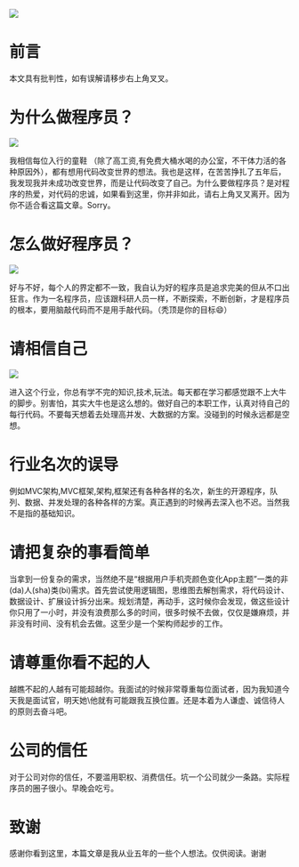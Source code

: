 ![](https://resources.blog.fastrun.cn/wp-content/uploads/2018/08/3693954934-5b8510ab07c00_articlex.png)


# 前言
本文具有批判性，如有误解请移步右上角叉叉。

# 为什么做程序员？

![](https://resources.blog.fastrun.cn/wp-content/uploads/2018/08/3533507639-5b54705af2d40_articlex.png)

我相信每位入行的童鞋 （除了高工资,有免费大桶水喝的办公室，不干体力活的各种原因外），都有想用代码改变世界的想法。我也是这样，在苦苦挣扎了五年后，我发现我并未成功改变世界，而是让代码改变了自己。为什么要做程序员？是对程序的热爱，对代码的忠诚，如果看到这里，你并非如此，请右上角叉叉离开。因为你不适合看这篇文章。Sorry。

# 怎么做好程序员？

![](https://resources.blog.fastrun.cn/wp-content/uploads/2018/08/3642378277-5b547158f12ca_articlex.png)

好与不好，每个人的界定都不一致，我自认为好的程序员是追求完美的但从不口出狂言。作为一名程序员，应该跟科研人员一样，不断探索，不断创新，才是程序员的根本，要用脑敲代码而不是用手敲代码。（秃顶是你的目标😄）

# 请相信自己

![](https://resources.blog.fastrun.cn/wp-content/uploads/2018/08/174788031-5b850e0c6c7e9_articlex.png)

进入这个行业，你总有学不完的知识,技术,玩法。每天都在学习都感觉跟不上大牛的脚步。别害怕，其实大牛也是这么想的。做好自己的本职工作，认真对待自己的每行代码。不要每天想着去处理高并发、大数据的方案。没碰到的时候永远都是空想。
# 行业名次的误导
例如MVC架构,MVC框架,架构,框架还有各种各样的名次，新生的开源程序，队列、数据、并发处理的各种各样的方案。真正遇到的时候再去深入也不迟。当然我不是指的基础知识。
# 请把复杂的事看简单
当拿到一份复杂的需求，当然绝不是“根据用户手机壳颜色变化App主题”一类的非(da)人(sha)类(bi)需求。首先尝试使用逻辑图，思维图去解刨需求，将代码设计、数据设计、扩展设计拆分出来。规划清楚，再动手，这时候你会发现，做这些设计你只用了一小时，并没有浪费那么多的时间，很多时候不去做，仅仅是嫌麻烦，并非没有时间、没有机会去做。这至少是一个架构师起步的工作。
# 请尊重你看不起的人
越瞧不起的人越有可能超越你。我面试的时候非常尊重每位面试者，因为我知道今天我是面试官，明天她\他就有可能跟我互换位置。还是本着为人谦虚、诚信待人的原则去奋斗吧。
# 公司的信任
对于公司对你的信任，不要滥用职权、消费信任。坑一个公司就少一条路。实际程序员的圈子很小。早晚会吃亏。
# 致谢
感谢你看到这里，本篇文章是我从业五年的一些个人想法。仅供阅读。谢谢